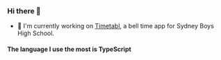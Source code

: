 ### Hi there 👋

- 📆 I'm currently working on [Timetabl](https://github.com/debater-coder/timetabl-app), a bell time app for Sydney Boys High School. 

#### The language I use the most is TypeScript
